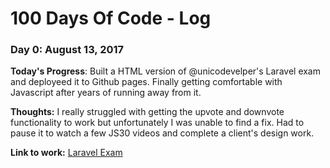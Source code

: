 # 100 Days Of Code - Log

### Day 0: August 13, 2017

**Today's Progress**: Built a HTML version of @unicodevelper's Laravel exam and deployeed it to Github pages. Finally getting comfortable with Javascript after years of running away from it.

**Thoughts:** I really struggled with getting the upvote and downvote functionality to work but unfortunately I was unable to find a fix. Had to pause it to watch a few JS30 videos and complete a client's design work.

**Link to work:** [Laravel Exam](https://ifeanyidavid.github.io/laravel-exam/)
